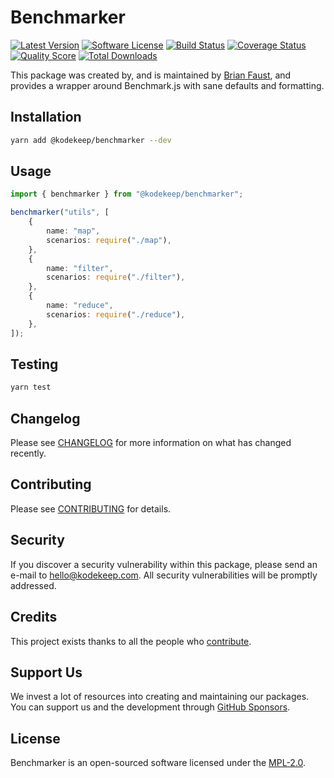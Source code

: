 # Benchmarker

[![Latest Version](https://badgen.net/npm/v/@kodekeep/benchmarker)](https://npmjs.com/package/@kodekeep/benchmarker)
[![Software License](https://badgen.net/npm/license/@kodekeep/benchmarker)](https://npmjs.com/package/@kodekeep/benchmarker)
[![Build Status](https://img.shields.io/github/workflow/status/kodekeep/benchmarker/run-tests?label=tests)](https://github.com/kodekeep/benchmarker/actions?query=workflow%3Arun-tests+branch%3Amaster)
[![Coverage Status](https://badgen.net/codeclimate/coverage/kodekeep/benchmarker)](https://codeclimate.com/github/kodekeep/benchmarker)
[![Quality Score](https://badgen.net/codeclimate/maintainability/kodekeep/benchmarker)](https://codeclimate.com/github/kodekeep/benchmarker)
[![Total Downloads](https://badgen.net/npm/dt/kodekeep/benchmarker)](https://npmjs.com/package/@kodekeep/benchmarker)

This package was created by, and is maintained by [Brian Faust](https://github.com/faustbrian), and provides a wrapper around Benchmark.js with sane defaults and formatting.

## Installation

```bash
yarn add @kodekeep/benchmarker --dev
```

## Usage

```ts
import { benchmarker } from "@kodekeep/benchmarker";

benchmarker("utils", [
	{
		name: "map",
		scenarios: require("./map"),
	},
	{
		name: "filter",
		scenarios: require("./filter"),
	},
	{
		name: "reduce",
		scenarios: require("./reduce"),
	},
]);
```

## Testing

```bash
yarn test
```

## Changelog

Please see [CHANGELOG](CHANGELOG.md) for more information on what has changed recently.

## Contributing

Please see [CONTRIBUTING](CONTRIBUTING.md) for details.

## Security

If you discover a security vulnerability within this package, please send an e-mail to hello@kodekeep.com. All security vulnerabilities will be promptly addressed.

## Credits

This project exists thanks to all the people who [contribute](../../contributors).

## Support Us

We invest a lot of resources into creating and maintaining our packages. You can support us and the development through [GitHub Sponsors](https://github.com/sponsors/faustbrian).

## License

Benchmarker is an open-sourced software licensed under the [MPL-2.0](LICENSE.md).
